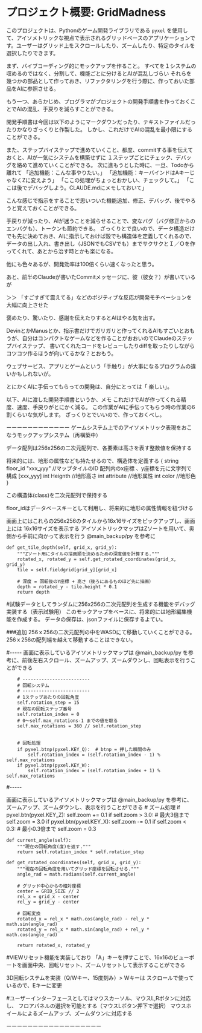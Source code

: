 # プロジェクト概要: GridMadness

このプロジェクトは、Pythonのゲーム開発ライブラリである `pyxel` を使用して、アイソメトリックな視点で表示されるグリッドベースのアプリケーションです。ユーザーはグリッド上をスクロールしたり、ズームしたり、特定のタイルを選択したりできます。

まず、バイブコーディング的にモックアップを作ること。
すべてを１システムの収めるのではなく、分割して、機能ごとに分けるとAIが混乱しづらい
それらを幾つかの部品として作っておき、リファクタリングを行う際に、作っておいた部品をAIに参照させる。

もう一つ、あらかじめ、プログラマがプロジェクトの開発手順書を作っておくことでAIの混乱、手戻りを減らすことができる。

開発手順書は今回は以下のようにマークダウンだったり、テキストファイルだったりかなりざっくりと作製した。
しかし、これだけでAIの混乱を最小限にすることができる。

また、ステップバイステップで進めていくこと、都度、commitする事を伝えておくと、AIが一気にシステムを構築せずに
１ステップごとにチェック、デバッグを絡めて進めていくことができる。
次に進もうとした時に、一旦、Todoから離れて
「追加機能：こんな事やりたい。」
「追加機能：キーバインドはAキーじゃなくZに変えよう」
「ここの処理がちょっとおかしい、チェックして。」
「ここは後でデバッグしよう。CLAUDE.mdにメモしておいて」

こんな感じで指示をすることで思いついた機能追加、修正、デバッグ、後でやろうと覚えておくことができる。

手戻りが減ったり、AIが迷うことを減らせることで、変なバグ（バグ修正からのエンバグも）、トークンも節約できる。
ざっくりとで良いので、データ構造だけでも先に決めておき、AIに指示しておけば殻でも構造体を定義してくれるので、
データの出し入れ、書き出し（JSONでもCSVでも）までサクサクとＩ／Ｏを作ってくれて、あとから治す時とかも楽になる。

他にも色々あるが、開発効率は100倍くらい速くなったと思う。

あと、前半のClaudeが書いたCommitメッセージに、彼（彼女？）が書いているが


＞＞ 「すごすぎて震えてる」などのポジティブな反応が開発モチベーションを大幅に向上させた

褒めたり、驚いたり、感謝を伝えたりするとAIはやる気を出す。

DevinとかManusとか、指示書だけでガリガリと作ってくれるAIもすごいとおもうが、自分はコンパクトなゲームなどを作ることがおおいのでClaudeのステップバイステップ、
書いてくれたコードをレビューしたりdiffを取ったりしながらコツコツ作るほうが向いてるかな？とおもう。

ウェブサービス、アプリとゲームという「手触り」が大事になるプログラムの違いかもしれないが。

とにかくAIに手伝ってもらっての開発は、自分にとっては「 楽しい」。

以下、AIに渡した開発手順書というか、メモ
これだけでAIが作ってくれる精度、速度、手戻りがとにかく減る。
この作業がAIに手伝ってもらう時の作業の6割くらいな気がします。
ざっくりとでいいので、作っておくべし。


ーーーーーーーーーーーー
ゲームシステム上でのアイソメトリック表現をおこなうモックアップシステム（再構築中）

データ配列は256x256の二次元配列で、各要素は高さを表す整数値を保持する

将来的には、地形の属性なども持たせるので、構造体を定義する
{
    string floor_id "xxx_yyy" //マップタイルのID 配列内のx座標 、y座標を元に文字列で構成 [xxx_yyy]
    int Heignth //地形高さ
    int attribute   //地形属性
    int color        //地形色
}

この構造体(class)を二次元配列で保持する

floor_idはデータベースキーとして利用し、将来的に地形の属性情報を紐づける


画面上にはこれらの256x256のタイルから16x16サイズをピックアップし、画面上には 16x16サイズを表示する
アイソメトリックマップはZソートを用いて、奥側から手前に向かって表示を行う @main_backup/py を参考に

    def get_tile_depth(self, grid_x, grid_y):
        """Zソート用にタイルの描画順を決めるための深度値を計算する."""
        rotated_x, rotated_y = self.get_rotated_coordinates(grid_x, grid_y)
        tile = self.fieldgrid[grid_y][grid_x]
        
        # 深度 = 回転後のY座標 + 高さ（後ろにあるものほど先に描画）
        depth = rotated_y - tile.height * 0.1
        return depth


#試験データとしてランダムに256x256の二次元配列を生成する機能をデバッグ実装する（表示試験用）
このモックアップをベースに、将来的には地形編集機能を作成する。
データの保存は、jsonファイルに保存するよてい。


###追加
256ｘ256の二次元配列の中をWASDにて移動していくことができる。256ｘ256の配列端を越えて移動することはできない。


#-----
画面に表示しているアイソメトリックマップは  @main_backup/py を参考に、前後左右スクロール、ズームアップ、ズームダウンし、回転表示を行うことができる


        # -------------------------
        # 回転システム
        # -------------------------
        # 1ステップあたりの回転角度
        self.rotation_step = 15
        # 現在の回転ステップ番号
        self.rotation_index = 0
        # 0〜self.max_rotations-1 までの値を取る
        self.max_rotations = 360 // self.rotation_step


        # 回転処理
        if pyxel.btnp(pyxel.KEY_Q):  # btnp = 押した瞬間のみ
            self.rotation_index = (self.rotation_index - 1) % self.max_rotations
        if pyxel.btnp(pyxel.KEY_W):
            self.rotation_index = (self.rotation_index + 1) % self.max_rotations

#-----

画面に表示しているアイソメトリックマップは  @main_backup/py を参考に、ズームアップ、ズームダウンし、表示を行うことができる
        # ズーム処理
        if pyxel.btn(pyxel.KEY_Z):
            self.zoom += 0.1
            if self.zoom > 3.0:  # 最大3倍まで
                self.zoom = 3.0
        if pyxel.btn(pyxel.KEY_X):
            self.zoom -= 0.1
            if self.zoom < 0.3:  # 最小0.3倍まで
                self.zoom = 0.3


    def current_angle(self):
        """現在の回転角度(度)を返す."""
        return self.rotation_index * self.rotation_step
    
    def get_rotated_coordinates(self, grid_x, grid_y):
        """現在の回転角度を用いてグリッド座標を回転させる."""
        angle_rad = math.radians(self.current_angle)
        
        # グリッド中心からの相対座標
        center = GRID_SIZE // 2
        rel_x = grid_x - center
        rel_y = grid_y - center
        
        # 回転変換
        rotated_x = rel_x * math.cos(angle_rad) - rel_y * math.sin(angle_rad)
        rotated_y = rel_x * math.sin(angle_rad) + rel_y * math.cos(angle_rad)
        
        return rotated_x, rotated_y

#VIEWリセット機能を実装しており
「A」キーを押すことで、16x16のビューポートを画面中央、回転リセット、ズームリセットして表示することができる

3D回転システムを実装（Q/Wキー、15度刻み）> Wキーは スクロールで使っているので、Eキーに変更
 

#ユーザーインターフェースとしてはマウスカーソル、マウスL,Rボタンに対応し、
フロアパネルの選択を可能とする（マウスLボタン押下で選択）
マウスホイールによるズームアップ、ズームダウンに対応する

ーーーーーーーーーーーーーーーーーー